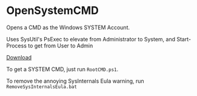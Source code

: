 # OpenSystemCMD
Opens a CMD as the Windows SYSTEM Account.

Uses SysUtil's PsExec to elevate from Administrator to System, and Start-Process to get from User to Admin

[Download](https://github.com/YieldingExploiter/OpenSysCMD/archive/refs/heads/main.zip)

To get a SYSTEM CMD, just run `RootCMD.ps1`.

To remove the annoying SysInternals Eula warning, run `RemoveSysInternalsEula.bat`
